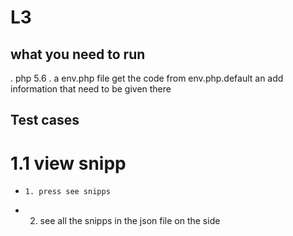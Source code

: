 # L3 

## what you need to run

. php 5.6
. a env.php file get the code from env.php.default an add information that need to be given there


## Test cases

# 1.1 view snipp

*     1. press see snipps
*    2. see all the snipps in the json file on the side